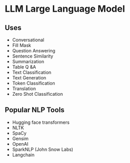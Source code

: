 # LLM Large Language Model
## Uses
- Conversational
- Fill Mask
- Question Answering
- Sentence Similarity
- Summarization
- Table Q &A
- Text Classification
- Text Generation
- Token Classification
- Translation
- Zero Shot Classification

## Popular NLP Tools
- Hugging face transformers
- NLTK
- SpaCy
- Gensim
- OpenAI
- SparkNLP (John Snow Labs)
- Langchain

